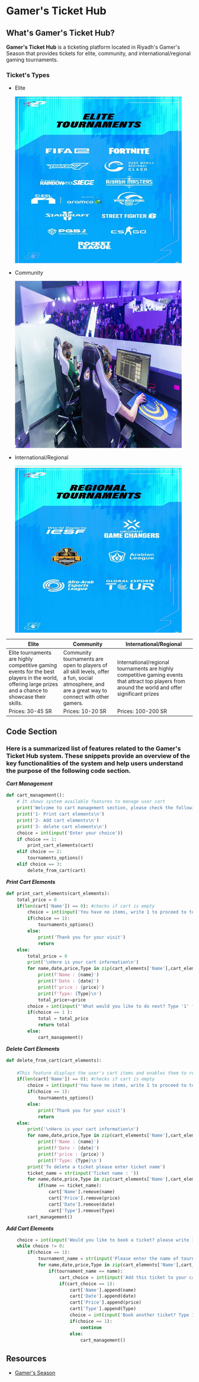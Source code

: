 # Gamer's Ticket Hub
## What's Gamer's Ticket Hub?
**Gamer's Ticket Hub** is a ticketing platform located in Riyadh's Gamer's Season that provides tickets for elite, community, and international/regional gaming tournaments.

### Ticket's Types
- Elite

  <img src="Elite_Tournaments.jpeg" width=450 height=450>
- Community

  <img src="Community.jpg" width=450 height=450>
- International/Regional

  <img src="Regional_Tournaments.jpeg" width=450 height=450>



| Elite | Community | International/Regional |
| ----------- | ----------- | ----------- |
| Elite tournaments are highly competitive gaming events for the best players in the world, offering large prizes and a chance to showcase their skills.| Community tournaments are open to players of all skill levels, offer a fun, social atmosphere, and are a great way to connect with other gamers. | International/regional tournaments are highly competitive gaming events that attract top players from around the world and offer significant prizes |
| Prices: 30-45 SR | Prices: 10-20 SR | Prices: 100-200 SR |



## Code Section

### Here is a summarized list of features related to the Gamer's Ticket Hub system. These snippets provide an overview of the key functionalities of the system and help users understand the purpose of the following code section.

***Cart Management***
```python
def cart_management():
    # It shows system available features to manage user cart
    print('Welcome to cart management section, please check the following options \n')
    print('1- Print cart elements\n')
    print('2- Add cart elements\n')
    print('3- delete cart elements\n')
    choice = int(input('Enter your choice'))
    if choice == 1:
        print_cart_elements(cart)     
    elif choice == 2:
        tournaments_options()
    elif choice == 3:
        delete_from_cart(cart)

```
***Print Cart Elements***
```python
def print_cart_elements(cart_elements):
    total_price = 0
    if(len(cart['Name']) == 0): #checks if cart is empty 
        choice = int(input('You have no items, write 1 to proceed to tournaments section or 0 to exit code'))
        if(choice == 1):
            tournaments_options()
        else:
            print('Thank you for your visit')
            return
    else:
        total_price = 0
        print('\nHere is your cart information\n')
        for name,date,price,Type in zip(cart_elements['Name'],cart_elements['Date'],cart_elements['Price'],cart_elements['Type']):
            print(f'Name : {name}')
            print(f'Date : {date}')
            print(f'price : {price}')
            print(f'Type: {Type}\n')
            total_price+=price
        choice = int(input("'What would you like to do next? Type '1' for Payment or '2' for Main Menu:'"))
        if(choice == 1 ):
            total = total_price
            return total
        else:
            cart_management()
```
***Delete Cart Elements***
```python
def delete_from_cart(cart_elements):
    
    #This feature displays the user's cart items and enables them to remove a specific ticket by entering its name."
    if(len(cart['Name']) == 0): #checks if cart is empty 
        choice = int(input('You have no items, write 1 to proceed to tournaments section or 0 to exit code'))
        if(choice == 1):
            tournaments_options()
        else:
            print('Thank you for your visit')
            return
    else:
        print('\nHere is your cart information\n')
        for name,date,price,Type in zip(cart_elements['Name'],cart_elements['Date'],cart_elements['Price'],cart_elements['Type']):
            print(f'Name : {name}')
            print(f'Date : {date}')
            print(f'price : {price}')
            print(f'Type: {Type}\n')
        print('To delete a ticket please enter ticket name')
        ticket_name = str(input('Ticket name : '))
        for name,date,price,Type in zip(cart_elements['Name'],cart_elements['Date'],cart_elements['Price'],cart_elements['Type']):
            if(name == ticket_name):
                cart['Name'].remove(name)
                cart['Price'].remove(price)
                cart['Date'].remove(date)
                cart['Type'].remove(Type)
        cart_management()
```
***Add Cart Elements***
```python
    choice = int(input('Would you like to book a ticket? please write 1 to yes and 0 to no'))
    while choice != 0:
        if(choice == 1):
            tournament_name = str(input('Please enter the name of tournament'))
            for name,date,price,Type in zip(cart_elements['Name'],cart_elements['Date'],cart_elements['Price'],cart_elements['Type']):
                if(tournament_name == name):
                    cart_choice = int(input('Add this ticket to your cart? Type 1 for Yes, 0 for No'))
                    if(cart_choice == 1):
                        cart['Name'].append(name)
                        cart['Date'].append(date)
                        cart['Price'].append(price)
                        cart['Type'].append(Type)
                        choice = int(input('Book another ticket? Type 1 for Yes, 0 for No:'))
                        if(choice == 1):
                            continue
                        else:
                            cart_management()
```

## Resources
- [Gamer's Season](https://gamers8.gg/?gclid=CjwKCAjw8ZKmBhArEiwAspcJ7pZ8nLiic469KQtv7tMpmjT0IWMNQ16Ls32qPzL-fWcogWIqmCDRdxoCawEQAvD_BwE)
